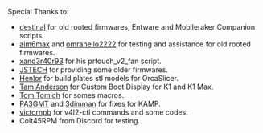 Special Thanks to:

- [destinal](https://www.reddit.com/user/destinal/) for old rooted firmwares, Entware and Mobileraker Companion scripts.
- [aim6max](https://www.reddit.com/u/aim6max/) and [omranello2222](https://www.reddit.com/u/omranello2222/) for testing and assistance for old rooted firmwares.
- [xand3r40r93](https://www.reddit.com/u/xand3r40r93/) for his prtouch_v2_fan script.
- [JSTECH](https://www.youtube.com/@Jstech3d) for providing some older firmwares.
- [Henlor](https://www.printables.com/model/537623-creality-build-plate-models-and-textures) for build plates stl models for OrcaSlicer.
- [Tam Anderson](https://www.facebook.com/groups/557442779831567/user/1603433384) for Custom Boot Display for K1 and K1 Max.
- [Tom Tomich](https://github.com/Tombraider2006) for somes macros.
- [PA3GMT](https://github.com/PA3GMT) and [3dimman](https://github.com/3dimman) for fixes for KAMP.
- [victornpb](https://github.com/victornpb) for v4l2-ctl commands and some codes.
- Colt45RPM from Discord for testing.